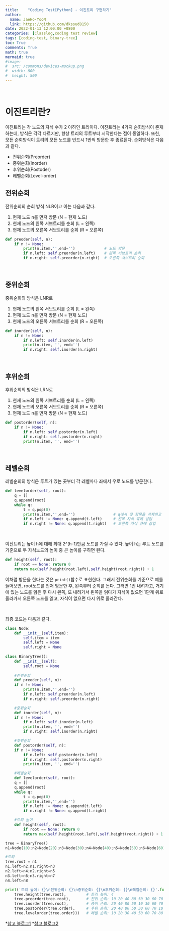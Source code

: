 ```yaml
---
title:    "Coding Test[Python] - 이진트리 구현하기"
author:
  name: JaeHo-YooN
  link: https://github.com/dkssud8150
date: 2022-01-13 12:00:00 +0800
categories: [Classlog,coding test review]
tags: [coding-test, binary-tree]
toc: True
comments: True
math: true
mermaid: true
#image:
#  src: /commons/devices-mockup.png
#  width: 800
#  height: 500
---
```


<br>

# 이진트리란?

이진트리는 각 노드의 자식 수가 2 이하인 트리이다. 이진트리는 4가지 순회방식이 존재하는데, 방식은 각각 다르지만, 항상 트리의 루트부터 시작한다는 점이 동일하다. 또한, 모든 순회방식이 트리의 모든 노드를 반드시 1번씩 방문한 후 종료된다. 순회방식은 다음과 같다.

* 전위순회(Preorder)
* 중위순회(Inorder)
* 후위순회(Postoder)
* 레벨순회(Level-order)

## 전위순회

전위순회의 순회 방식 NLR이고 이는 다음과 같다.
1. 현재 노드 n를 먼저 방문 (N = 현재 노드)
2. 현재 노드의 왼쪽 서브트리를 순회 (L = 왼쪽)
3. 현재 노드의 오른쪽 서브트리를 순회 (R = 오른쪽)

```python
def preoder(self, n):
    if n != None:
        print(n.item,'',end='')             # 노드 방문
        if n.left: self.preorder(n.left)    # 왼쪽 서브트리 순회
        if n.right: self.preorder(n.right)  # 오른쪽 서브트리 순회
```

<br>

## 중위순회

중위순회의 방식은 LNR로
1. 현재 노드의 왼쪽 서브트리를 순회 (L = 왼쪽)
2. 현재 노드 n를 먼저 방문 (N = 현재 노드)
3. 현재 노드의 오른쪽 서브트리를 순회 (R = 오른쪽)

```python
def inorder(self, n):
    if n != None:
        if n.left: self.inorder(n.left)
        print(n.item, '', end='')
        if n.right: self.inorder(n.right)
```

<br>

## 후위순회

후위순회의 방식은 LRN로
1. 현재 노드의 왼쪽 서브트리를 순회 (L = 왼쪽)
2. 현재 노드의 오른쪽 서브트리를 순회 (R = 오른쪽)
3. 현재 노드 n를 먼저 방문 (N = 현재 노드)

```python
def postorder(self, n):
    if n != None:
        if n.left: self.postorder(n.left)
        if n.right: self.postorder(n.right)
        print(n.item, '', end='')
```

<br>

## 레벨순회

레벨순회의 방식은 루트가 있는 곳부터 각 레벨마다 좌에서 우로 노드를 방문한다.

```python
def levelorder(self, root):
    q = []
    q.append(root)
    while q:
        t = q.pop(0)
        print(n.item,'',end='')                 # q에서 첫 항목을 삭제하고 삭제한 노드 방문
        if n.left != None: q.append(t.left)     # 왼쪽 자식 큐에 삽입
        if n.right != None: q.append(t.right)   # 오른쪽 자식 큐에 삽입
```

<br>

이진트리는 높이 h에 대해 최대 2^(h-1)만큼 노드를 가질 수 있다. 높이 h는 루트 노드를 기준으로 두 자식노드의 높이 중 큰 높이를 구하면 된다.

```python
def height(self, root):
    if root == None: return 0
    return max(self.height(root.left),self.height(root.right)) + 1
```

이처럼 방문을 한다는 것은 `print()`함수로 표현한다. 그래서 전위순회를 기준으로 예를 들어보면, root노드를 먼저 방문한 후, 왼쪽부터 순회를 돈다. 그러면 1번 내려가고, 거기에 있는 노드를 읽은 후 다시 왼쪽, 또 내려가서 왼쪽을 읽다가 자식이 없으면 1단계 위로 올라가서 오른쪽 노드를 읽고, 자식이 없으면 다시 위로 올라간다.

<br>

최종 코드는 다음과 같다.

```python
class Node:
    def __init__(self,item):
        self.item = item
        self.left = None
        self.right = None
    
class BinaryTree():
    def __init__(self):
        self.root = None
    
    #전위순회
    def preoder(self, n):
    if n != None:
        print(n.item,'',end='')       
        if n.left: self.preorder(n.left)   
        if n.right: self.preorder(n.right) 

    #중위순회
    def inorder(self, n):
    if n != None:
        if n.left: self.inorder(n.left)
        print(n.item, '', end='')
        if n.right: self.inorder(n.right)

    #후위순회
    def postorder(self, n):
    if n != None:
        if n.left: self.postorder(n.left)
        if n.right: self.postorder(n.right)
        print(n.item, '', end='')

    #레벨순회
    def levelorder(self, root):
    q = []
    q.append(root)
    while q:
        t = q.pop(0)
        print(n.item,'',end='')  
        if n.left != None: q.append(t.left)  
        if n.right != None: q.append(t.right) 

    #트리 높이
    def height(self, root):
        if root == None: return 0
        return max(self.height(root.left),self.height(root.right)) + 1  

tree = BinaryTree()
n1=Node(10);n2=Node(20);n3=Node(30);n4=Node(40);n5=Node(50);n6=Node(60);n7=Node(70);n8=Node(80);

#트리
tree.root = n1
n1.left=n2;n1.right=n3
n2.left=n4;n2.right=n5
n3.left=n6;n3.right=n7
n4.left=n8

print('트리 높이: {}\n전위순회: {}\n중위순회: {}\n후위순회: {}\n레벨순회: {}'.format(
    tree.height(tree.root),         # 트리 높이: 4
    tree.preorder(tree.root),       # 전위 순회: 10 20 40 80 50 30 60 70
    tree.inorder(tree.root),        # 중위 순회: 20 40 80 50 10 30 60 70
    tree.postorder(tree.order),     # 후위 순회: 20 40 80 50 30 60 70 10
    tree.levelorder(tree.order)))   # 레벨 순회: 10 20 30 40 50 60 70 80
```

*[참고 블로그1](https://it-garden.tistory.com/406)
*[참고 블로그2](https://brunch.co.kr/@qqplot/131)